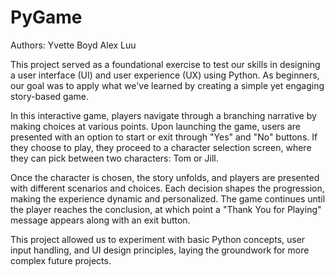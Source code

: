 # PyGame

Authors:
Yvette Boyd
Alex Luu

This project served as a foundational exercise to test our skills in designing a user interface (UI) and user experience (UX) using Python. As beginners, our goal was to apply what we've learned by creating a simple yet engaging story-based game.

In this interactive game, players navigate through a branching narrative by making choices at various points. Upon launching the game, users are presented with an option to start or exit through "Yes" and "No" buttons. If they choose to play, they proceed to a character selection screen, where they can pick between two characters: Tom or Jill.

Once the character is chosen, the story unfolds, and players are presented with different scenarios and choices. Each decision shapes the progression, making the experience dynamic and personalized. The game continues until the player reaches the conclusion, at which point a "Thank You for Playing" message appears along with an exit button.

This project allowed us to experiment with basic Python concepts, user input handling, and UI design principles, laying the groundwork for more complex future projects.
